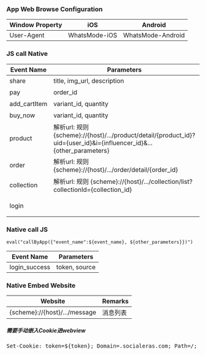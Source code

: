 ### App Web Browse Configuration

| Window Property | iOS  | Android |
|---|---|---|
|User-Agent|WhatsMode-iOS|WhatsMode-Android|

### JS call Native

| Event Name | Parameters | Remarks | 
|---|---|---|
| share | title, img_url, description | 分享 |
| pay | order_id | 支付|
| add_cartItem | variant_id, quantity | 加购 |
| buy_now | variant_id, quantity | 立即购买 |
| product | 解析url: 规则 {scheme}://{host}/.../product/detail/{product_id}?uid={user_id}&i={influencer_id}&...{other_parameters} |商品详情|
| order | 解析url: 规则 {scheme}://{host}/.../order/detail/{order_id} |订单详情|
| collection | 解析url: 规则 {scheme}://{host}/.../collection/list?collectionId={collection_id} |活动的商品列表|
| login | | 登录/注册|

### Native call JS
`eval("callByApp({"event_name":${event_name}, ${other_parameters}})")`

| Event Name | Parameters |
|---|---|
|login_success|token, source|


### Native Embed Website
| Website | Remarks |
|---|---|
|{scheme}://{host}/.../message|消息列表|

<h5>需要手动嵌入Cookie进webview</h5>
<pre>
Set-Cookie: token=${token}; Domain=.socialeras.com; Path=/; language=${language}; currencyCode=${currencyCode}; countryCode=${countryCode}; clinetId=${UUID_String};
</pre>